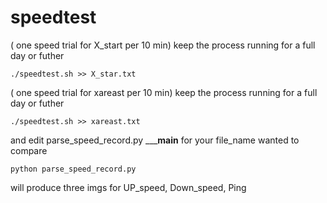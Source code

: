 # speedtest

( one speed trial for X_start per 10 min)
keep the process running for a full day or futher
```
./speedtest.sh >> X_star.txt
```

( one speed trial for xareast per 10 min)
keep the process running for a full day or futher
```
./speedtest.sh >> xareast.txt
```
and edit parse_speed_record.py _____main__
for your file_name wanted to compare


```
python parse_speed_record.py
```
will produce three imgs for  UP_speed, Down_speed, Ping 

